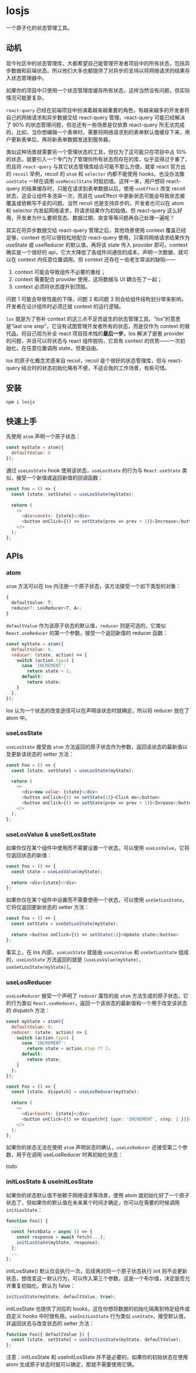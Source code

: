 # losjs

一个原子化的状态管理工具。

## 动机

现今社区中的状态管理库，大都希望自己能管理开发者项目中的所有状态，包括异步数据和前端状态。所以他们大多也都提供了对异步的支持以将网络请求的结果存入状态管理器中。

如果你的项目中只使用一个状态管理库缓存所有状态，这样当然没有问题，但实际情况可能更复杂。

`react-query` 已经在前端项目中扮演着越来越重要的角色，有越来越多的开发者将自己的网络请求和异步数据交给 react-query 管理。react-query 可能已经解决了 90% 的状态管理问题，但总还有一些场景是仅依靠 react-query 所无法完成的，比如，当你想编辑一个表单时，需要将网络请求到的表单默认值缓存下来，用户更新表单后，再将新表单数据发送到服务器。

类似这种场景就需要另一个管理状态的工具，但仅为了这可能只在项目中占 10% 的状态，就要引入一个专门为了管理你所有状态而存在的库，似乎显得过于重了，而且将 `react-query` 与其它状态管理库结合可能不那么方便。就拿 react 官方出的 `recoil` 举例，recoil 的 `atom` 和 `selector` 内都不能使用 hooks，也没办法像 `useState` 一样在调用 `useRecoilState` 时赋初值。这样一来，用户想将 react-query 的结果缓存时，只能在请求到表单数据以后，使用 `useEffect` 改变 recoil 状态，这会让组件多渲染一次，而且在 useEffect 中更新状态可能会导致状态被覆盖或依赖写不全的问题。当然 recoil 也是支持异步的，开发者也可以在 atom 和 selector 内发起网络请求，将请求结果作为初始值。但 react-query 这么好用，开发者为什么要把竞态、数据过期、突变等等问题再自己处理一遍呢？

其实在将异步数据交给 react-query 管理之后，其他场景使用 context 覆盖已经足够，context 也可以很轻松地配合 react-query 使用，只需将网络请求结果作为 useState 或 useReducer 的默认值，再将该 state 传入 provider 即可。context 确实是一个很好的 api，它大大降低了各组件间通信的成本，声明一次数据，就可以在 context 内任意位置调用。但 context 还存在一些老生常谈的缺陷——

1. context 可能会导致组件不必要的重绘；
2. context 需要配合 provider 使用，这将数据与 UI 耦合在了一起；
3. context 必须将状态提升到顶层。

问题 1 可能会导致性能的下降，问题 2 和问题 3 则会给组件结构划分带来影响，开发者在设计组件时必须迁就 context 的运行逻辑。

`los` 就是为了弥补 context 的这三点不足而诞生的状态管理工具。“los”的意思是“last one step”，它没有试图管理开发者所有的状态，而是仅作为 context 的替代品，将自己视为补全 react 项目技术栈的**最后一步**。los 解决了嵌套 provider 的问题，并且可以将状态与 react 组件脱钩，它具有 context 的优势——一次初始化，在任意位置调用 state，但更自由。

los 的原子化概念灵感来自 recoil，recoil 是个很好的状态管理库，但与 react-query 结合时的状态初始化略有不便，不适合我的工作场景，有些可惜。

## 安装

```
npm i losjs
```

## 快速上手

先使用 `atom` 声明一个原子状态：

```js
const myState = atom({
  defaultValue: 0
});
```

通过 `useLosState` hook 使用该状态，`useLosState` 的行为与 `React.useState` 类似，接受一个新值或返回新值的回调函数：

```js
const Foo = () => {
  const [state, setState] = useLosState(myState);
  
  return (
    <>
      <div>counts: {state}</div>
      <button onClick={() => setState(prev => prev + 1)}>Increase</button>
    </>
  );
};
```

## APIs

### atom

`atom` 方法可以在 los 内注册一个原子状态，该方法接受一个如下类型的对象：

```typescript
{
  defaultValue: T;
  reducer?: LosReducer<T, A>;
}
```

`defaultValue` 作为该原子状态的默认值，`reducer` 则是可选的，它类似 `React.useReducer` 的第一个参数，接受一个返回新值的 reducer 函数：

```js
const myState = atom({
  defaultValue: 0,
  reducer: (state, action) => {
    switch (action.type) {
      case 'INCREMENT':
        return state + 1;
      default:
        return state;
    }
  },
});
```

los 认为一个状态的改变途径可以在声明该状态时就确定，所以将 reducer 放在了 atom 中。

### useLosState

`useLosState` 接受由 `atom` 方法返回的原子状态作为参数，返回该状态的最新值以及更新该状态的 setter 方法：

```js
const Foo = () => {
  const [state, setState] = useLosState(myState);

  return (
    <>
      <div>new value: {state}</div>
      <button onClick={() => setState(1)}>Click me</button>
      <button onClick={() => setState(prev => prev + 1)}>Inrease</button>
    </>
  );
};
```

### useLosValue & useSetLosState

如果你仅在某个组件中使用而不需要设置一个状态，可以使用 `useLosValue`，它将仅返回状态的新值：

```js
const Foo = () => {
  const state = useLosValue(myState);
  
  return <div>{state}</div>
};
```

如果你仅在某个组件中设置而不需要使用一个状态，可以使用 `useSetLosState`，它将仅返回更新状态的 setter 方法：

```js
const Foo = () => {
  const setState = useSetLosState(myState);
  
  return <button onClick={() => setState(1)}>Update state</button>
};
```

事实上，在 los 内部，`useLosState` 就是由 `useLosValue` 和 `useSetLosState` 组成的，`useLosState` 方法返回的就是 `[useLosValue(myState), useSetLosState(myState)]`。

### useLosReducer

`useLosReducer` 接受一个声明了 `reducer` 属性的由 `atom` 方法生成的原子状态，它的行为类似 `React.useReducer`，返回一个该状态的最新值和一个用于改变该状态的 dispatch 方法：

```js
const myState = atom({
  defaultValue: 0;
  reducer: (state, action) => {
    switch (action.type) {
      case 'INCREMENT':
        return state + action.step ?? 1;
      default:
        return state;
    }
  };
});

const Foo = () => {
  const [state, dispatch] = useLosReducer(myState);
  
  return (
    <>
      <div>Counts: {state}</div>
      <button onClick={() => dispatch({ type: 'INCREMENT', step: 2 })}>Increase</button>
    </>
  );
};
```

如果你的状态无法在使用 `atom` 声明状态时确认，`useLosReducer` 还接受第二个参数，用于在调用 useLosReducer 时再初始化状态：

todo

### initLosState & useInitLosState

如果你的状态默认值不依赖于网络请求等场景，使用 atom 就初始化好了一个原子状态了，但如果你的默认值在未来某个时间才确定，你可以在需要的时候调用 `initLosState`：

```js
function Foo() {
  ...
  const fetchData = async () => {
    const response = await fetch(...);
    initLosState(myState, response);
  };
  ...
};
```

initLosState() 默认仅会执行一次，后续再对同一个原子状态执行 init 则不会更新状态，想改变这一默认行为，可以传入第三个参数，这是一个布尔值，决定是否允许重复初始化，默认为 false：
```js
initLosState(myState, defaultValue, true);
```

initLosState 也提供了对应的 hooks，这在你想将数据的初始化隔离到特定组件或自定义 hooks 中时很有用。`useInitLosState` 行为类似 `useState`，接受默认值，并返回状态与改变状态的 setter 方法：

```js
function Foo({ defaultValue }) {
  const [state, setState] = useInitLosState(myState, defaultValue);
};
```

注意：initLosState 和 useInitLosState 并不是必要的，如果你的初始状态在使用 atom 生成原子状态时就可以确定，那就不需要使用它俩。
